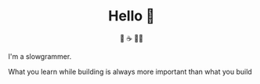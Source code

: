 

<h1 align="center">
  Hello 🍦
</h1>

<p align="center">
   🥞 ☕ 🧑‍💻
</p>

I'm a slowgrammer.

What you learn while building is always more important than what you build
